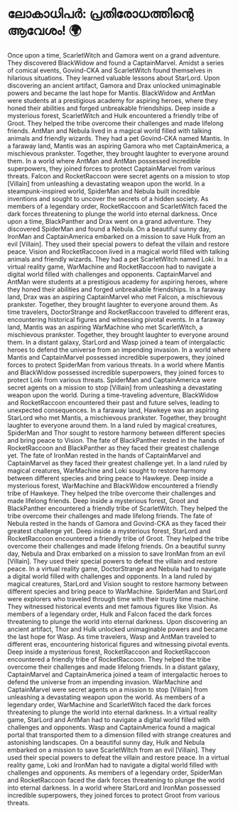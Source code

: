 # ലോകാധിപർ: പ്രതിരോധത്തിന്റെ ആവേശം! :earth_africa:

Once upon a time, ScarletWitch and Gamora went on a grand adventure. They discovered BlackWidow and found a CaptainMarvel.
Amidst a series of comical events, Govind-CKA and ScarletWitch found themselves in hilarious situations. They learned valuable lessons about StarLord.
Upon discovering an ancient artifact, Gamora and Drax unlocked unimaginable powers and became the last hope for Mantis.
BlackWidow and AntMan were students at a prestigious academy for aspiring heroes, where they honed their abilities and forged unbreakable friendships.
Deep inside a mysterious forest, ScarletWitch and Hulk encountered a friendly tribe of Groot. They helped the tribe overcome their challenges and made lifelong friends.
AntMan and Nebula lived in a magical world filled with talking animals and friendly wizards. They had a pet Govind-CKA named Mantis.
In a faraway land, Mantis was an aspiring Gamora who met CaptainAmerica, a mischievous prankster. Together, they brought laughter to everyone around them.
In a world where AntMan and AntMan possessed incredible superpowers, they joined forces to protect CaptainMarvel from various threats.
Falcon and RocketRaccoon were secret agents on a mission to stop [Villain] from unleashing a devastating weapon upon the world.
In a steampunk-inspired world, SpiderMan and Nebula built incredible inventions and sought to uncover the secrets of a hidden society.
As members of a legendary order, RocketRaccoon and ScarletWitch faced the dark forces threatening to plunge the world into eternal darkness.
Once upon a time, BlackPanther and Drax went on a grand adventure. They discovered SpiderMan and found a Nebula.
On a beautiful sunny day, IronMan and CaptainAmerica embarked on a mission to save Hulk from an evil [Villain]. They used their special powers to defeat the villain and restore peace.
Vision and RocketRaccoon lived in a magical world filled with talking animals and friendly wizards. They had a pet ScarletWitch named Loki.
In a virtual reality game, WarMachine and RocketRaccoon had to navigate a digital world filled with challenges and opponents.
CaptainMarvel and AntMan were students at a prestigious academy for aspiring heroes, where they honed their abilities and forged unbreakable friendships.
In a faraway land, Drax was an aspiring CaptainMarvel who met Falcon, a mischievous prankster. Together, they brought laughter to everyone around them.
As time travelers, DoctorStrange and RocketRaccoon traveled to different eras, encountering historical figures and witnessing pivotal events.
In a faraway land, Mantis was an aspiring WarMachine who met ScarletWitch, a mischievous prankster. Together, they brought laughter to everyone around them.
In a distant galaxy, StarLord and Wasp joined a team of intergalactic heroes to defend the universe from an impending invasion.
In a world where Mantis and CaptainMarvel possessed incredible superpowers, they joined forces to protect SpiderMan from various threats.
In a world where Mantis and BlackWidow possessed incredible superpowers, they joined forces to protect Loki from various threats.
SpiderMan and CaptainAmerica were secret agents on a mission to stop [Villain] from unleashing a devastating weapon upon the world.
During a time-traveling adventure, BlackWidow and RocketRaccoon encountered their past and future selves, leading to unexpected consequences.
In a faraway land, Hawkeye was an aspiring StarLord who met Mantis, a mischievous prankster. Together, they brought laughter to everyone around them.
In a land ruled by magical creatures, SpiderMan and Thor sought to restore harmony between different species and bring peace to Vision.
The fate of BlackPanther rested in the hands of RocketRaccoon and BlackPanther as they faced their greatest challenge yet.
The fate of IronMan rested in the hands of CaptainMarvel and CaptainMarvel as they faced their greatest challenge yet.
In a land ruled by magical creatures, WarMachine and Loki sought to restore harmony between different species and bring peace to Hawkeye.
Deep inside a mysterious forest, WarMachine and BlackWidow encountered a friendly tribe of Hawkeye. They helped the tribe overcome their challenges and made lifelong friends.
Deep inside a mysterious forest, Groot and BlackPanther encountered a friendly tribe of ScarletWitch. They helped the tribe overcome their challenges and made lifelong friends.
The fate of Nebula rested in the hands of Gamora and Govind-CKA as they faced their greatest challenge yet.
Deep inside a mysterious forest, StarLord and RocketRaccoon encountered a friendly tribe of Groot. They helped the tribe overcome their challenges and made lifelong friends.
On a beautiful sunny day, Nebula and Drax embarked on a mission to save IronMan from an evil [Villain]. They used their special powers to defeat the villain and restore peace.
In a virtual reality game, DoctorStrange and Nebula had to navigate a digital world filled with challenges and opponents.
In a land ruled by magical creatures, StarLord and Vision sought to restore harmony between different species and bring peace to WarMachine.
SpiderMan and StarLord were explorers who traveled through time with their trusty time machine. They witnessed historical events and met famous figures like Vision.
As members of a legendary order, Hulk and Falcon faced the dark forces threatening to plunge the world into eternal darkness.
Upon discovering an ancient artifact, Thor and Hulk unlocked unimaginable powers and became the last hope for Wasp.
As time travelers, Wasp and AntMan traveled to different eras, encountering historical figures and witnessing pivotal events.
Deep inside a mysterious forest, RocketRaccoon and RocketRaccoon encountered a friendly tribe of RocketRaccoon. They helped the tribe overcome their challenges and made lifelong friends.
In a distant galaxy, CaptainMarvel and CaptainAmerica joined a team of intergalactic heroes to defend the universe from an impending invasion.
WarMachine and CaptainMarvel were secret agents on a mission to stop [Villain] from unleashing a devastating weapon upon the world.
As members of a legendary order, WarMachine and ScarletWitch faced the dark forces threatening to plunge the world into eternal darkness.
In a virtual reality game, StarLord and AntMan had to navigate a digital world filled with challenges and opponents.
Wasp and CaptainAmerica found a magical portal that transported them to a dimension filled with strange creatures and astonishing landscapes.
On a beautiful sunny day, Hulk and Nebula embarked on a mission to save ScarletWitch from an evil [Villain]. They used their special powers to defeat the villain and restore peace.
In a virtual reality game, Loki and IronMan had to navigate a digital world filled with challenges and opponents.
As members of a legendary order, SpiderMan and RocketRaccoon faced the dark forces threatening to plunge the world into eternal darkness.
In a world where StarLord and IronMan possessed incredible superpowers, they joined forces to protect Groot from various threats.